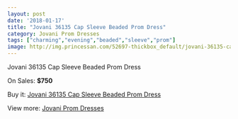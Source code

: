 ```yaml
---
layout: post
date: '2018-01-17'
title: "Jovani 36135 Cap Sleeve Beaded Prom Dress"
category: Jovani Prom Dresses
tags: ["charming","evening","beaded","sleeve","prom"]
image: http://img.princessan.com/52697-thickbox_default/jovani-36135-cap-sleeve-beaded-prom-dress.jpg
---
```

Jovani 36135 Cap Sleeve Beaded Prom Dress

On Sales: **$750**
<a href="https://www.princessan.com/en/jovani-prom-dresses/23742-jovani-36135-cap-sleeve-beaded-prom-dress.html"><amp-img layout="responsive" width="600" height="600" src="//img.princessan.com/52697-thickbox_default/jovani-36135-cap-sleeve-beaded-prom-dress.jpg" alt="Jovani 36135 Cap Sleeve Beaded Prom Dress 0" /></a>
<a href="https://www.princessan.com/en/jovani-prom-dresses/23742-jovani-36135-cap-sleeve-beaded-prom-dress.html"><amp-img layout="responsive" width="600" height="600" src="//img.princessan.com/52698-thickbox_default/jovani-36135-cap-sleeve-beaded-prom-dress.jpg" alt="Jovani 36135 Cap Sleeve Beaded Prom Dress 1" /></a>

Buy it: [Jovani 36135 Cap Sleeve Beaded Prom Dress](https://www.princessan.com/en/jovani-prom-dresses/23742-jovani-36135-cap-sleeve-beaded-prom-dress.html "Jovani 36135 Cap Sleeve Beaded Prom Dress")

View more: [Jovani Prom Dresses](https://www.princessan.com/en/207-jovani-prom-dresses "Jovani Prom Dresses")